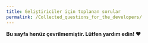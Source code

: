 ```yaml
---
title: Geliştiriciler için toplanan sorular
permalink: /Collected_questions_for_the_developers/
---
```


**Bu sayfa henüz çevrilmemiştir. Lütfen yardım edin! ❤**
